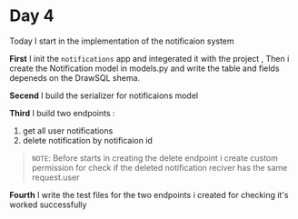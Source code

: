 # Day 4

Today I start in the implementation of the notificaion system

**First** I init the `notifications` app and integerated it with the project , Then i create the Notification model in models.py and write the table and fields depeneds on the DrawSQL shema.

**Secend** I build the serializer for notificaions model

**Third** I build two endpoints :

1. get all user notifications
2. delete notification by notificaion id

> `NOTE`: Before starts in creating the delete endpoint i create custom permission for check if the deleted notification reciver has the same request.user

**Fourth** I write the test files for the two endpoints i created for checking it's worked successfully